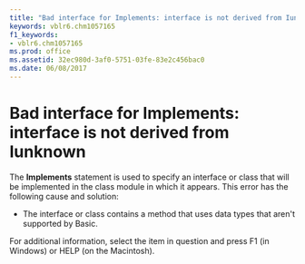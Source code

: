 ```yaml
---
title: "Bad interface for Implements: interface is not derived from Iunknown"
keywords: vblr6.chm1057165
f1_keywords:
- vblr6.chm1057165
ms.prod: office
ms.assetid: 32ec980d-3af0-5751-03fe-83e2c456bac0
ms.date: 06/08/2017
---
```



# Bad interface for Implements: interface is not derived from Iunknown

The **Implements** statement is used to specify an interface or class that will be implemented in the class module in which it appears. This error has the following cause and solution:



- The interface or class contains a method that uses data types that aren't supported by Basic.
    

For additional information, select the item in question and press F1 (in Windows) or HELP (on the Macintosh).

